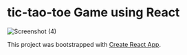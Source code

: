 # tic-tao-toe Game using React
![Screenshot (4)](https://user-images.githubusercontent.com/54845047/118725909-67b15200-b7e5-11eb-861d-a2c90e437fb9.png)

This project was bootstrapped with [Create React App](https://github.com/facebook/create-react-app).
